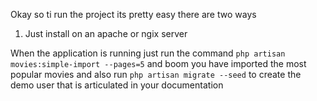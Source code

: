 Okay so ti run the project its pretty easy there are two ways 
1. Just install on an apache or ngix server

When the application is running just run the command `php artisan movies:simple-import --pages=5` and boom you have imported the most popular movies and also run `php artisan migrate --seed` to create the demo user that is articulated in your documentation